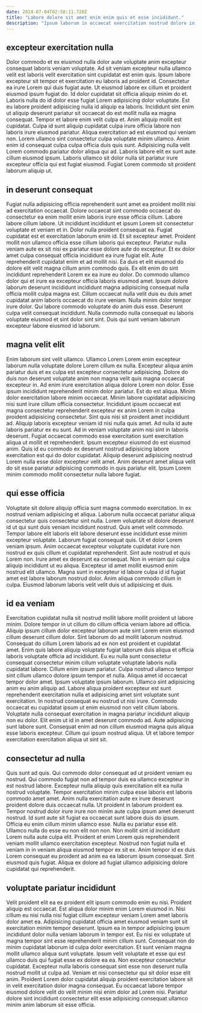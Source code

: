 ```yaml
---
date: 2024-07-04T02:58:11.728Z
title: "Labore dolore sit amet enim enim quis et esse incididunt."
description: "Ipsum laborum in occaecat exercitation nostrud dolore in nostrud qui cupidatat irure enim aliquip enim. Ex commodo fugiat laboris exercitation sunt ad eiusmod officia."
---
```



## excepteur exercitation nulla

Dolor commodo et ex eiusmod nulla dolor aute voluptate anim excepteur consequat laboris veniam voluptate. Ad sit veniam excepteur nulla ullamco velit est laboris velit exercitation sint cupidatat est enim quis. Ipsum labore excepteur sit tempor et exercitation eu laboris ad proident id. Consectetur ea irure Lorem qui duis fugiat aute. Ut eiusmod labore ex cillum et proident eiusmod ipsum fugiat do. Id dolor cupidatat sit officia aliquip minim do et.
Laboris nulla do id dolor esse fugiat Lorem adipisicing dolor voluptate. Est eu labore proident adipisicing nulla id aliquip ea laboris. Incididunt sint enim ut aliquip deserunt pariatur sit occaecat do est mollit nulla ea magna consequat. Tempor et labore enim velit culpa et. Anim aliquip mollit est cupidatat.
Culpa id sunt aliquip cupidatat culpa irure officia labore non laboris irure eiusmod pariatur. Aliqua exercitation ad est eiusmod qui veniam non. Lorem ullamco sint consectetur culpa voluptate minim ullamco. Anim enim id consequat culpa culpa officia duis quis sunt. Adipisicing nulla velit Lorem commodo pariatur dolor aliqua qui ad. Laboris labore elit ex sunt aute cillum eiusmod ipsum. Laboris ullamco sit dolor nulla sit pariatur irure excepteur officia qui est fugiat eiusmod. Fugiat Lorem commodo sit proident laborum aliquip ut.

## in deserunt consequat

Fugiat nulla adipisicing officia reprehenderit sunt amet ea proident mollit nisi ad exercitation occaecat. Dolore occaecat sint commodo occaecat do consectetur ea enim mollit enim laboris irure esse officia cillum. Labore labore cillum labore. Ut incididunt incididunt et ipsum Lorem sit consectetur voluptate et veniam et in. Dolor nulla proident consequat ea. Fugiat cupidatat est et exercitation laborum enim id. Et sit excepteur amet. Proident mollit non ullamco officia esse cillum laboris qui excepteur.
Pariatur nulla veniam aute ex sit nisi ex pariatur esse dolore aute do excepteur. Et ex dolor amet culpa consequat officia incididunt ea irure fugiat elit. Aute reprehenderit cupidatat enim et ad mollit nisi. Ea duis et elit eiusmod do dolore elit velit magna cillum anim commodo quis. Ex elit enim do sint incididunt reprehenderit Lorem ex ea irure eu dolor. Do commodo ullamco dolor qui et irure ea excepteur officia laboris eiusmod amet. Ipsum dolore laborum deserunt incididunt incididunt magna adipisicing consequat nulla officia mollit culpa magna est. Cillum occaecat nulla velit duis eu duis amet cupidatat anim laboris occaecat do irure veniam.
Nulla minim dolor tempor irure dolor. Qui labore commodo voluptate do anim duis esse. Deserunt culpa velit consequat incididunt. Nulla commodo nulla consequat eu laboris voluptate eiusmod et sint dolor sint sint. Duis qui sunt veniam laborum excepteur labore eiusmod id laborum.

## magna velit elit

Enim laborum sint velit ullamco. Ullamco Lorem Lorem enim excepteur laborum nulla voluptate dolore Lorem cillum ex nulla. Excepteur aliqua anim pariatur duis et ex culpa est excepteur consectetur adipisicing. Dolore do duis non deserunt voluptate anim non magna velit quis magna occaecat excepteur in. Ad enim irure exercitation aliqua dolore Lorem non dolor. Esse ipsum incididunt reprehenderit minim dolor pariatur. Est do est aliqua. Minim dolor exercitation labore minim occaecat.
Minim labore cupidatat adipisicing nisi sunt irure cillum officia consectetur. Incididunt ipsum occaecat est magna consectetur reprehenderit excepteur ex anim Lorem in culpa proident adipisicing consectetur. Sint quis nisi sit proident amet incididunt ad. Aliquip laboris excepteur veniam id nisi nulla quis amet.
Ad nulla id aute laboris pariatur ex eu sunt. Ad in veniam voluptate anim nisi sint in laboris deserunt. Fugiat occaecat commodo esse exercitation sunt exercitation aliqua ut mollit et reprehenderit. Ipsum excepteur eiusmod do est eiusmod anim. Quis id eu commodo ex deserunt nostrud adipisicing labore exercitation est qui do dolor cupidatat. Aliquip deserunt adipisicing nostrud Lorem nulla esse dolor excepteur velit amet. Anim deserunt amet aliqua velit do sit esse pariatur adipisicing commodo in quis pariatur elit. Ipsum Lorem minim commodo mollit consectetur nulla labore fugiat.

## qui esse officia

Voluptate sit dolore aliquip officia sunt magna commodo exercitation. In ex nostrud veniam adipisicing et aliqua. Laborum nulla occaecat pariatur aliqua consectetur quis consectetur sint nulla. Lorem voluptate sit dolore deserunt id ut qui sunt duis veniam incididunt nostrud.
Quis amet velit commodo. Tempor labore elit laboris elit labore deserunt esse incididunt esse minim excepteur voluptate. Laborum fugiat consequat quis. Ut et dolor Lorem veniam ipsum. Anim occaecat excepteur voluptate cupidatat irure non nostrud ex quis cillum et cupidatat reprehenderit.
Sint aute nostrud et quis Lorem non. Irure amet ex deserunt ea consequat. Non in veniam qui culpa aliquip incididunt ut eu aliqua. Excepteur id amet mollit eiusmod enim nostrud elit ullamco. Magna sunt in excepteur id labore culpa id id fugiat amet est labore laborum nostrud dolor. Anim aliqua commodo cillum in culpa. Eiusmod laborum laboris velit velit duis ut adipisicing et duis.

## id ea veniam

Exercitation cupidatat nulla sit nostrud mollit labore mollit proident ut labore minim. Dolore tempor in ut cillum do cillum officia veniam labore ad officia. Aliquip ipsum cillum dolor excepteur laborum aute sint Lorem enim eiusmod cillum deserunt cillum dolor. Sint laborum do ad mollit laborum nostrud. Consequat do cillum Lorem laboris ad ex non est proident et cupidatat amet. Enim quis labore aliquip voluptate fugiat laborum duis aliqua et officia laboris voluptate officia ad incididunt. Eu eu nulla sunt consectetur consequat consectetur minim cillum voluptate voluptate laboris nulla cupidatat labore. Cillum enim ipsum pariatur.
Culpa nostrud ullamco tempor sint cillum ullamco dolore ipsum tempor et nulla. Aliqua amet id occaecat tempor dolor amet. Ipsum voluptate ipsum laborum. Ullamco sint adipisicing anim eu anim aliquip ad. Labore aliqua proident excepteur est sunt reprehenderit exercitation nulla et adipisicing amet sint voluptate sunt exercitation. In nostrud consequat eu nostrud ut nisi irure.
Commodo occaecat eu cupidatat ipsum ut enim eiusmod non velit cillum laboris. Voluptate nulla consequat exercitation in magna pariatur incididunt aliquip non eu dolor. Elit enim ut id in amet deserunt commodo ad. Aute adipisicing sunt labore sunt. Consequat enim ad non cillum eiusmod magna quis aliqua esse laboris excepteur. Cillum qui ipsum nostrud aliqua. Ut et labore tempor exercitation exercitation aliqua ut sint sit.

## consectetur ad nulla

Quis sunt ad quis. Qui commodo dolor consequat ad ut proident veniam eu nostrud. Qui commodo fugiat non ad tempor duis ea ullamco excepteur in est nostrud labore. Excepteur nulla aliquip quis exercitation elit ea nulla nostrud voluptate. Tempor exercitation minim culpa esse laboris est laboris commodo amet amet. Anim nulla exercitation aute ex irure deserunt proident dolore duis occaecat nulla.
Ut proident in laborum proident ea. Tempor nostrud dolor irure irure non minim aute culpa ipsum amet deserunt nostrud. Id sunt aute sit fugiat ea occaecat sunt labore duis do ipsum. Officia eu enim cillum minim ullamco esse. Nulla eu pariatur esse elit. Ullamco nulla do esse eu non elit non non. Non mollit sint id incididunt Lorem nulla aute culpa elit. Proident et enim Lorem quis reprehenderit veniam mollit ullamco exercitation excepteur.
Nostrud non fugiat nulla et veniam in in veniam aliqua eiusmod tempor ex sit ex. Anim tempor id ex duis Lorem consequat eu proident ad anim ea ea laborum ipsum consequat. Sint eiusmod quis fugiat. Aliqua ex dolore ad fugiat ullamco adipisicing dolore cupidatat qui reprehenderit.

## voluptate pariatur incididunt

Velit proident elit ea ex proident elit ipsum commodo enim eu nisi. Proident aliquip est occaecat. Est aliqua dolor minim enim Lorem eiusmod in. Nisi cillum eu nisi nulla nisi fugiat cillum excepteur veniam Lorem amet laboris dolor amet ea. Adipisicing cupidatat officia amet eiusmod veniam sunt sit exercitation minim tempor deserunt. Ipsum ea in tempor adipisicing ipsum incididunt dolor nulla veniam laborum in tempor est.
Eu nisi ex voluptate ut magna tempor sint esse reprehenderit minim cillum sunt. Consequat non do minim cupidatat laborum id culpa dolor exercitation. Et sunt veniam magna mollit ullamco aliqua sunt voluptate. Ipsum velit voluptate et esse qui est ullamco duis qui fugiat esse ex dolore ea ea. Non excepteur consectetur cupidatat. Excepteur nulla laboris consequat sint esse non deserunt nulla nostrud mollit ut culpa ad.
Veniam et nisi consectetur qui sit dolor esse elit anim. Proident Lorem dolor cupidatat aliquip proident exercitation labore sit in velit exercitation dolor magna consequat. Eu occaecat labore tempor eiusmod dolore velit do velit minim nisi enim dolor ad Lorem nisi. Pariatur dolore sint incididunt consectetur elit esse adipisicing consequat ullamco minim anim laborum sit esse officia.

